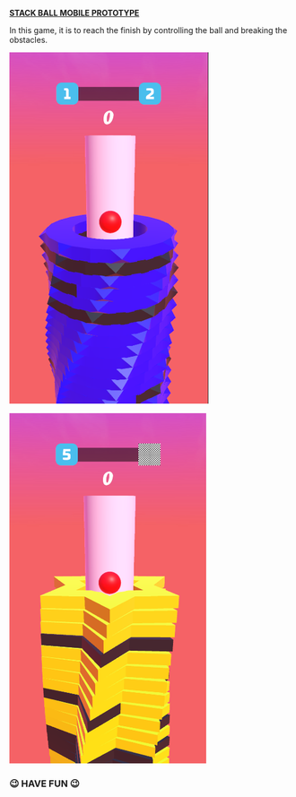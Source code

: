 
**<u>STACK BALL MOBILE PROTOTYPE</u>**

In this game, it is to reach the finish by controlling the ball and breaking the obstacles.

![](https://github.com/MehmetPolat482/Game_Projects/blob/dbb40135c508915dbf4a7861dc89e14960366424/StackBall_Prototype/Images/Ekran%20g%C3%B6r%C3%BCnt%C3%BCs%C3%BC_20221123_154704.png)

![](https://github.com/MehmetPolat482/Game_Projects/blob/1f71ca3ab2a1ddaaf1b1afdbe35799639b3557a0/StackBall_Prototype/Images/Ekran%20g%C3%B6r%C3%BCnt%C3%BCs%C3%BC_20221123_154743.png)

###                                          😉  **HAVE FUN** 😉
